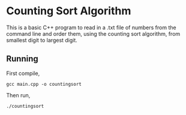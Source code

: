 # Counting Sort Algorithm
This is a basic C++ program to read in a .txt file of numbers from the command line and order them, using the counting sort algorithm, from smallest digit to largest digit.

## Running
First compile, 
```
gcc main.cpp -o countingsort
```

Then run,
```
./countingsort
```
